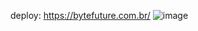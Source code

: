 deploy: https://bytefuture.com.br/
![image](https://github.com/GustavoBatistaDev/Transcode/assets/102866009/6e035a7f-3d73-49e2-b539-f3b494c9c533)
